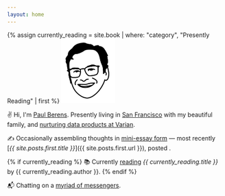 ```yaml
---
layout: home
---
```

<div id="postDate" data-post-date="{{ site.posts.first.date | date: '%Y-%m-%dT%H:%M:%SZ' }}"></div>
{% assign currently_reading = site.book | where: "category", "Presently Reading" | first %}
<a href="/prayers/"><img src="/assets/images/pmb.avatar.tr.png" alt="PMB avatar" style="width: 25%;"></a>

✌ Hi, I'm [Paul Berens](/infobox/). Presently living in [San Francisco](/sf/) with my beautiful family, and [nurturing data products at Varian](/bio/).

✍ Occasionally assembling thoughts in [mini-essay form](/blog/) — most recently [*{{ site.posts.first.title }}*]({{ site.posts.first.url }}), posted <span id="timeDifferenceInline"></span>.

{% if currently_reading %}
📚 Currently [reading](/books/) *{{ currently_reading.title }}* by {{ currently_reading.author }}.
{% endif %}

📬 Chatting on a [myriad of messengers](/contact/).